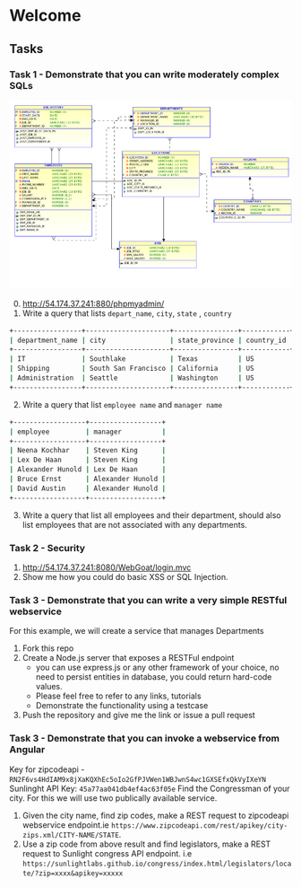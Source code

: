 # Welcome

## Tasks

### Task 1 - Demonstrate that you can write moderately complex SQLs
![](db/hr_er.png)

 0. http://54.174.37.241:880/phpmyadmin/
 1. Write a query that lists `depart_name`, `city`, `state` , `country`

 ```bash
 +-----------------+---------------------+----------------+------------+
 | department_name | city                | state_province | country_id |
 +-----------------+---------------------+----------------+------------+
 | IT              | Southlake           | Texas          | US         |
 | Shipping        | South San Francisco | California     | US         |
 | Administration  | Seattle             | Washington     | US         |
 +-----------------+---------------------+----------------+------------+
 ```
 2. Write a query that list `employee name` and `manager name`

 ```bash
+------------------+------------------+
| employee         | manager          |
+------------------+------------------+
| Neena Kochhar    | Steven King      |
| Lex De Haan      | Steven King      |
| Alexander Hunold | Lex De Haan      |
| Bruce Ernst      | Alexander Hunold |
| David Austin     | Alexander Hunold |
+------------------+------------------+
 ```
 3. Write a query that list all employees and their department, should also list employees that are not associated with any departments.

### Task 2 - Security
 1. http://54.174.37.241:8080/WebGoat/login.mvc
 2. Show me how you could do basic XSS or SQL Injection.

### Task 3 - Demonstrate that you can write a very simple RESTful webservice
 For this example, we will create a service that manages Departments
 1. Fork this repo
 2. Create a Node.js server that exposes a RESTFul endpoint
    - you can use express.js or any other framework of your choice, no need to persist entities in database, you could return hard-code values.
    - Please feel free to refer to any links, tutorials
    - Demonstrate the functionality using a testcase
 3. Push the repository and give me the link or issue a pull request

### Task 3 - Demonstrate that you can invoke a webservice from Angular
 Key for zipcodeapi - `RN2F6vs4HdIAM9x8jXaKQXhEc5oIo2GfPJVWen1WBJwnS4wc1GXSEfxQkVyIXeYN`
 Sunlinght API Key: `45a77aa041db4ef4ac63f05e`
 Find the Congressman of your city. For this we will use two publically available service.
  1. Given the city name, find zip codes, make a REST request to zipcodeapi webservice endpoint.ie `https://www.zipcodeapi.com/rest/apikey/city-zips.xml/CITY-NAME/STATE`.
  2. Use a zip code from above result and find legislators, make a REST request to Sunlight congress API endpoint. i.e `https://sunlightlabs.github.io/congress/index.html/legislators/locate/?zip=xxxx&apikey=xxxxx`

